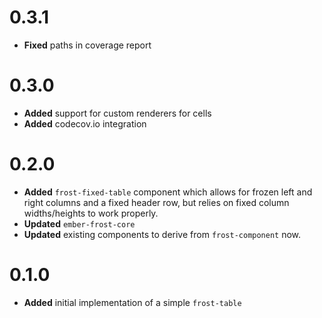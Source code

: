 # 0.3.1
* **Fixed** paths in coverage report


# 0.3.0
* **Added** support for custom renderers for cells
* **Added** codecov.io integration


# 0.2.0
 * **Added** `frost-fixed-table` component which allows for frozen left and right columns and a fixed header row, but relies on fixed column widths/heights to work properly. 
* **Updated** `ember-frost-core`
* **Updated** existing components to derive from `frost-component` now. 


# 0.1.0
 * **Added** initial implementation of a simple `frost-table`


